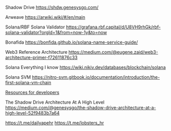 Shadow Drive
https://shdw.genesysgo.com/

Arweave
https://arwiki.wiki/#/en/main

Solana/RBF Solana Validator
https://grafana.rbf.capital/d/U8VH9rhGk/rbf-solana-validator?orgId=1&from=now-1y&to=now

Bonafida
https://bonfida.github.io/solana-name-service-guide/


Web3 Reference Architecture
https://medium.com/@eugene.zaid/web3-architecture-primer-f72611876c33

Solana Everything I know
https://wiki.nikiv.dev/databases/blockchain/solana

Solana SVM
https://nitro-svm.gitbook.io/documentation/introduction/the-first-solana-vm-chain

[Resources for developers](https://www.reddit.com/r/solana/comments/xqddor/resources_for_developers/)


The Shadow Drive Architecture At A High Level
https://medium.com/@genesysgo/the-shadow-drive-architecture-at-a-high-level-52f9483b7a64


https://t.me/dailyapehr
https://t.me/lobsters_hr